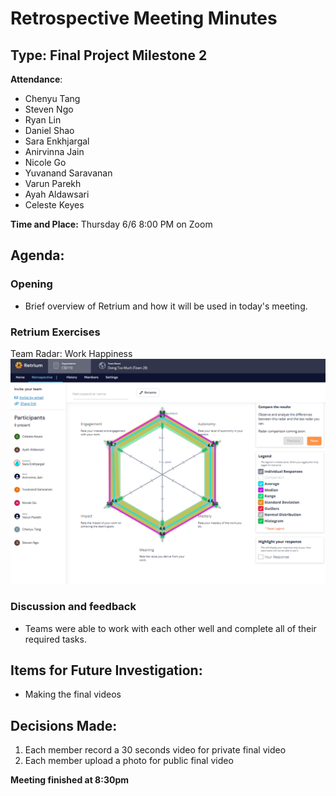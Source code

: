 # Retrospective Meeting Minutes
## Type: Final Project Milestone 2 
**Attendance**: 
- Chenyu Tang
- Steven Ngo
- Ryan Lin
- Daniel Shao
- Sara Enkhjargal
- Anirvinna Jain
- Nicole Go
- Yuvanand Saravanan
- Varun Parekh
- Ayah Aldawsari
- Celeste Keyes

**Time and Place:**
Thursday 6/6 8:00 PM on Zoom

## Agenda:
### Opening
- Brief overview of Retrium and how it will be used in today's meeting.
  
### Retrium Exercises
Team Radar: Work Happiness  
![WH2](image/Retro2_WH.PNG)


### Discussion and feedback
- Teams were able to work with each other well and complete all of their required tasks. 

  
## Items for Future Investigation:
- Making the final videos

## Decisions Made:
1. Each member record a 30 seconds video for private final video
2. Each member upload a photo for public final video


**Meeting finished at 8:30pm**